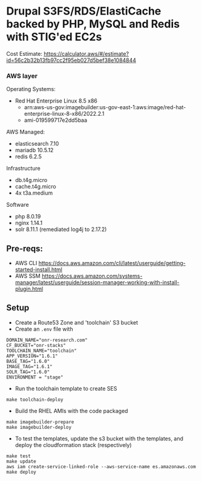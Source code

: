 # Drupal S3FS/RDS/ElastiCache backed by PHP, MySQL and Redis with STIG'ed EC2s

Cost Estimate: https://calculator.aws/#/estimate?id=56c2b32b13fb97cc2f95eb027d5bef38e1084844

### AWS layer

Operating Systems:
- Red Hat Enterprise Linux 8.5 x86
  - arn:aws-us-gov:imagebuilder:us-gov-east-1:aws:image/red-hat-enterprise-linux-8-x86/2022.2.1
  - ami-019599717e2dd5baa

AWS Managed:
- elasticsearch 7.10
- mariadb 10.5.12
- redis 6.2.5

Infrastructure
- db.t4g.micro
- cache.t4g.micro
- 4x t3a.medium

Software
- php 8.0.19
- nginx 1.14.1
- solr 8.11.1 (remediated log4j to 2.17.2)

## Pre-reqs:
- AWS CLI https://docs.aws.amazon.com/cli/latest/userguide/getting-started-install.html
- AWS SSM https://docs.aws.amazon.com/systems-manager/latest/userguide/session-manager-working-with-install-plugin.html

## Setup
- Create a Route53 Zone and 'toolchain' S3 bucket
- Create an `.env` file with

```
DOMAIN_NAME="onr-research.com"
CF_BUCKET="onr-stacks"
TOOLCHAIN_NAME="toolchain"
APP_VERSION="1.6.1"
BASE_TAG="1.6.0"
IMAGE_TAG="1.6.1"
SOLR_TAG="1.6.0"
ENVIRONMENT = "stage"
```

- Run the toolchain template to create SES

```
make toolchain-deploy
```

- Build the RHEL AMIs with the code packaged

```
make imagebuilder-prepare
make imagebuilder-deploy
```

- To test the templates, update the s3 bucket with the templates, and deploy the cloudformation stack (respectively)

```
make test
make update
aws iam create-service-linked-role --aws-service-name es.amazonaws.com
make deploy
```
